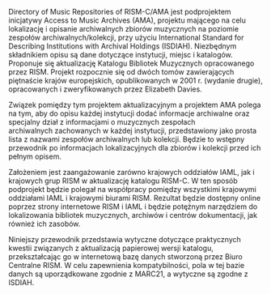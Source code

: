 Directory of Music Repositories of RISM-C/AMA jest podprojektem inicjatywy Access to Music Archives (AMA), projektu mającego na celu lokalizację i opisanie archiwalnych zbiorów muzycznych na poziomie zespołów archiwalnych/kolekcji, przy użyciu International Standard for Describing Institutions with Archival Holdings (ISDIAH). Niezbędnym składnikiem opisu są dane dotyczące instytucji, miejsc i katalogów. Proponuje się aktualizację Katalogu Bibliotek Muzycznych opracowanego przez RISM. Projekt rozpocznie się od dwóch tomów zawierających piętnaście krajów europejskich, opublikowanych w 2001 r. (wydanie drugie), opracowanych i zweryfikowanych przez Elizabeth Davies.  
  
Związek pomiędzy tym projektem aktualizacyjnym a projektem AMA polega na tym, aby do opisu każdej instytucji dodać informacje archiwalne oraz specjalny dział z informacjami o muzycznych zespołach archiwalnych&nbsp;zachowanych w każdej instytucji, przedstawiony jako prosta lista z nazwami zespołów archiwalnych lub kolekcji. Będzie to wstępny przewodnik po informacjach lokalizacyjnych dla zbiorów i kolekcji przed ich pełnym opisem.  
  
Założeniem jest zaangażowanie zarówno krajowych oddziałów IAML, jak i krajowych grup RISM w aktualizację katalogu RISM-C. W ten sposób podprojekt będzie polegał na współpracy pomiędzy wszystkimi krajowymi oddziałami IAML i krajowymi biurami RISM. Rezultat będzie dostępny online poprzez strony internetowe RISM i IAML i będzie potężnym narzędziem do lokalizowania bibliotek muzycznych, archiwów i centrów dokumentacji, jak również ich zasobów.  
  
Niniejszy przewodnik przedstawia wytyczne dotyczące praktycznych kwestii związanych z aktualizacją papierowej wersji katalogu, przekształcając go w internetową bazę danych stworzoną przez Biuro Centralne RISM. W celu zapewnienia kompatybilności, pola w tej bazie danych są uporządkowane zgodnie z MARC21, a wytyczne są zgodne z ISDIAH.